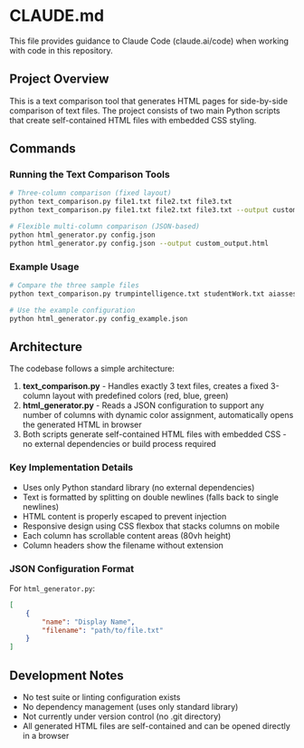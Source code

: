 # CLAUDE.md

This file provides guidance to Claude Code (claude.ai/code) when working with code in this repository.

## Project Overview

This is a text comparison tool that generates HTML pages for side-by-side comparison of text files. The project consists of two main Python scripts that create self-contained HTML files with embedded CSS styling.

## Commands

### Running the Text Comparison Tools

```bash
# Three-column comparison (fixed layout)
python text_comparison.py file1.txt file2.txt file3.txt
python text_comparison.py file1.txt file2.txt file3.txt --output custom_output.html

# Flexible multi-column comparison (JSON-based)
python html_generator.py config.json
python html_generator.py config.json --output custom_output.html
```

### Example Usage

```bash
# Compare the three sample files
python text_comparison.py trumpintelligence.txt studentWork.txt aiassessment.txt

# Use the example configuration
python html_generator.py config_example.json
```

## Architecture

The codebase follows a simple architecture:

1. **text_comparison.py** - Handles exactly 3 text files, creates a fixed 3-column layout with predefined colors (red, blue, green)
2. **html_generator.py** - Reads a JSON configuration to support any number of columns with dynamic color assignment, automatically opens the generated HTML in browser
3. Both scripts generate self-contained HTML files with embedded CSS - no external dependencies or build process required

### Key Implementation Details

- Uses only Python standard library (no external dependencies)
- Text is formatted by splitting on double newlines (falls back to single newlines)
- HTML content is properly escaped to prevent injection
- Responsive design using CSS flexbox that stacks columns on mobile
- Each column has scrollable content areas (80vh height)
- Column headers show the filename without extension

### JSON Configuration Format

For `html_generator.py`:
```json
[
    {
        "name": "Display Name",
        "filename": "path/to/file.txt"
    }
]
```

## Development Notes

- No test suite or linting configuration exists
- No dependency management (uses only standard library)
- Not currently under version control (no .git directory)
- All generated HTML files are self-contained and can be opened directly in a browser